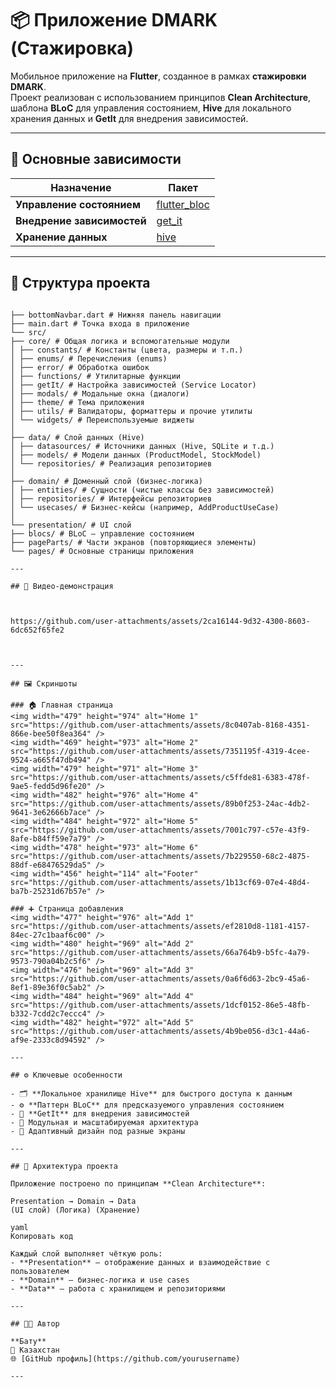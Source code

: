 # 📦 Приложение DMARK (Стажировка)

Мобильное приложение на **Flutter**, созданное в рамках **стажировки DMARK**.  
Проект реализован с использованием принципов **Clean Architecture**, шаблона **BLoC** для управления состоянием, **Hive** для локального хранения данных и **GetIt** для внедрения зависимостей.

---

## 🚀 Основные зависимости

| Назначение | Пакет |
|-------------|--------|
| **Управление состоянием** | [flutter_bloc](https://pub.dev/packages/flutter_bloc) |
| **Внедрение зависимостей** | [get_it](https://pub.dev/packages/get_it) |
| **Хранение данных** | [hive](https://pub.dev/packages/hive) |

---

## 🧱 Структура проекта
```

├── bottomNavbar.dart # Нижняя панель навигации
├── main.dart # Точка входа в приложение
└── src/
├── core/ # Общая логика и вспомогательные модули
│ ├── constants/ # Константы (цвета, размеры и т.п.)
│ ├── enums/ # Перечисления (enums)
│ ├── error/ # Обработка ошибок
│ ├── functions/ # Утилитарные функции
│ ├── getIt/ # Настройка зависимостей (Service Locator)
│ ├── modals/ # Модальные окна (диалоги)
│ ├── theme/ # Тема приложения
│ ├── utils/ # Валидаторы, форматтеры и прочие утилиты
│ └── widgets/ # Переиспользуемые виджеты
│
├── data/ # Слой данных (Hive)
│ ├── datasources/ # Источники данных (Hive, SQLite и т.д.)
│ ├── models/ # Модели данных (ProductModel, StockModel)
│ └── repositories/ # Реализация репозиториев
│
├── domain/ # Доменный слой (бизнес-логика)
│ ├── entities/ # Сущности (чистые классы без зависимостей)
│ ├── repositories/ # Интерфейсы репозиториев
│ └── usecases/ # Бизнес-кейсы (например, AddProductUseCase)
│
└── presentation/ # UI слой
├── blocs/ # BLoC — управление состоянием
├── pageParts/ # Части экранов (повторяющиеся элементы)
└── pages/ # Основные страницы приложения

---

## 🎥 Видео-демонстрация



https://github.com/user-attachments/assets/2ca16144-9d32-4300-8603-6dc652f65fe2



---

## 🖼️ Скриншоты

### 🏠 Главная страница
<img width="479" height="974" alt="Home 1" src="https://github.com/user-attachments/assets/8c0407ab-8168-4351-866e-bee50f8ea364" />
<img width="469" height="973" alt="Home 2" src="https://github.com/user-attachments/assets/7351195f-4319-4cee-9524-a665f47db494" />
<img width="479" height="971" alt="Home 3" src="https://github.com/user-attachments/assets/c5ffde81-6383-478f-9ae5-fedd5d96fe20" />
<img width="482" height="976" alt="Home 4" src="https://github.com/user-attachments/assets/89b0f253-24ac-4db2-9641-3e62666b7ace" />
<img width="484" height="972" alt="Home 5" src="https://github.com/user-attachments/assets/7001c797-c57e-43f9-8afe-b84ff59e7a79" />
<img width="478" height="973" alt="Home 6" src="https://github.com/user-attachments/assets/7b229550-68c2-4875-88df-e68476529da5" />
<img width="456" height="114" alt="Footer" src="https://github.com/user-attachments/assets/1b13cf69-07e4-48d4-ba7b-25231d67b57e" />

### ➕ Страница добавления
<img width="477" height="976" alt="Add 1" src="https://github.com/user-attachments/assets/ef2810d8-1181-4157-84ec-27c1baaf6c00" />
<img width="480" height="969" alt="Add 2" src="https://github.com/user-attachments/assets/66a764b9-b5fc-4a79-9573-790a04b2c5f6" />
<img width="476" height="969" alt="Add 3" src="https://github.com/user-attachments/assets/0a6f6d63-2bc9-45a6-8ef1-89e36f0c5ab2" />
<img width="484" height="969" alt="Add 4" src="https://github.com/user-attachments/assets/1dcf0152-86e5-48fb-b332-7cdd2c7eccc4" />
<img width="482" height="972" alt="Add 5" src="https://github.com/user-attachments/assets/4b9be056-d3c1-44a6-af9e-2333c8d94592" />

---

## ⚙️ Ключевые особенности

- 🗂 **Локальное хранилище Hive** для быстрого доступа к данным  
- ⚙️ **Паттерн BLoC** для предсказуемого управления состоянием  
- 🔗 **GetIt** для внедрения зависимостей  
- 🎨 Модульная и масштабируемая архитектура  
- 📱 Адаптивный дизайн под разные экраны  

---

## 🧠 Архитектура проекта

Приложение построено по принципам **Clean Architecture**:

Presentation → Domain → Data
(UI слой) (Логика) (Хранение)

yaml
Копировать код

Каждый слой выполняет чёткую роль:
- **Presentation** — отображение данных и взаимодействие с пользователем  
- **Domain** — бизнес-логика и use cases  
- **Data** — работа с хранилищем и репозиториями  

---

## 👨‍💻 Автор

**Бату**  
📍 Казахстан  
🌐 [GitHub профиль](https://github.com/yourusername)

---
